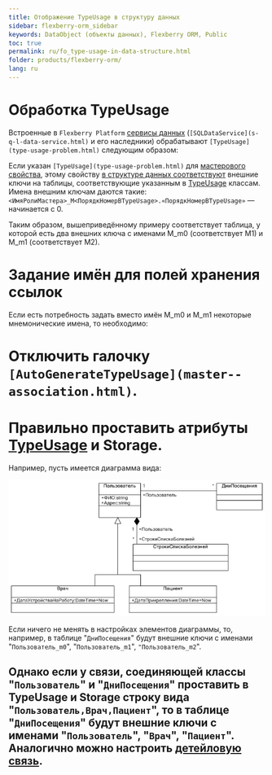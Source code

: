 ```yaml
---
title: Отображение TypeUsage в структуру данных
sidebar: flexberry-orm_sidebar
keywords: DataObject (объекты данных), Flexberry ORM, Public
toc: true
permalink: ru/fo_type-usage-in-data-structure.html
folder: products/flexberry-orm/
lang: ru
---
```

# Обработка TypeUsage
Встроенные в `Flexberry Platform` [сервисы данных](data-service.html) (`[SQLDataService](s-q-l-data-service.html)` и его наследники) обрабатывают `[TypeUsage](type-usage-problem.html)` следующим образом:


Если указан `[TypeUsage](type-usage-problem.html)` для [мастерового свойства](master--association.html), этому свойству [в структуре данных соответствуют](data-objects-and-database-structures.html) внешние ключи на таблицы, соответствующие указанным в [TypeUsage](type-usage-problem.html) классам. Имена внешним ключам даются такие: `<ИмяРолиМастера>_M<ПорядкНомерВTypeUsage>.«ПорядкНомерВTypeUsage»` — начинается с 0.


Таким образом, вышеприведённому примеру соответствует таблица, у которой есть два внешних ключа с именами M_m0 (соответствует M1) и M_m1 (соответствует M2).

# Задание имён для полей хранения ссылок
Если есть потребность задать вместо имён M_m0 и M_m1 некоторые мнемонические имена, то необходимо:
# Отключить галочку `[AutoGenerateTypeUsage](master--association.html)`.
# Правильно проставить атрибуты [TypeUsage](type-usage-problem.html) и Storage.

Например, пусть имеется диаграмма вида:


![](/images/pages/img/page/TypeUsage-in-data-structure/TypeUsageTest.png)


Если ничего не менять в настройках элементов диаграммы, то, например, в таблице "`ДниПосещения`" будут внешние ключи с именами "`Пользователь_m0`", "`Пользователь_m1`", `"Пользователь_m2`". 

Однако если у связи, соединяющей классы "`Пользователь`" и "`ДниПосещения`" проставить в TypeUsage и Storage строку вида "`Пользователь,Врач,Пациент`", то в таблице "`ДниПосещения`" будут внешние ключи с именами "`Пользователь`", "`Врач`", "`Пациент`". Аналогично можно настроить [детейловую связь](detail-associations-and-their-properties.html).
----